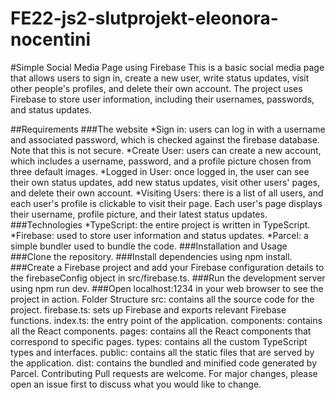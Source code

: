 # FE22-js2-slutprojekt-eleonora-nocentini

#Simple Social Media Page using Firebase
This is a basic social media page that allows users to sign in, create a new user, write status updates, visit other people's profiles, and delete their own account. The project uses Firebase to store user information, including their usernames, passwords, and status updates.

##Requirements
###The website
*Sign in: users can log in with a username and associated password, which is checked against the firebase database. Note that this is not secure.
*Create User: users can create a new account, which includes a username, password, and a profile picture chosen from three default images.
*Logged in User: once logged in, the user can see their own status updates, add new status updates, visit other users' pages, and delete their own account.
*Visiting Users: there is a list of all users, and each user's profile is clickable to visit their page. Each user's page displays their username, profile picture, and their latest status updates.
###Technologies
*TypeScript: the entire project is written in TypeScript.
*Firebase: used to store user information and status updates.
*Parcel: a simple bundler used to bundle the code.
###Installation and Usage
###Clone the repository.
###Install dependencies using npm install.
###Create a Firebase project and add your Firebase configuration details to the firebaseConfig object in src/firebase.ts.
###Run the development server using npm run dev.
###Open localhost:1234 in your web browser to see the project in action.
Folder Structure
src: contains all the source code for the project.
firebase.ts: sets up Firebase and exports relevant Firebase functions.
index.ts: the entry point of the application.
components: contains all the React components.
pages: contains all the React components that correspond to specific pages.
types: contains all the custom TypeScript types and interfaces.
public: contains all the static files that are served by the application.
dist: contains the bundled and minified code generated by Parcel.
Contributing
Pull requests are welcome. For major changes, please open an issue first to discuss what you would like to change.


